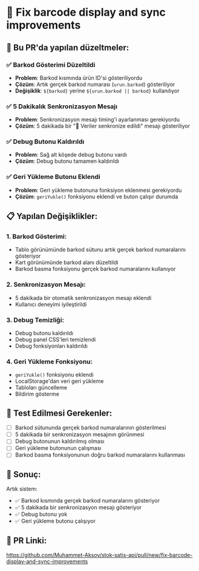 # 🔧 Fix barcode display and sync improvements

## 🎯 Bu PR'da yapılan düzeltmeler:

### ✅ **Barkod Gösterimi Düzeltildi**
- **Problem**: Barkod kısmında ürün ID'si gösteriliyordu
- **Çözüm**: Artık gerçek barkod numarası (`urun.barkod`) gösteriliyor
- **Değişiklik**: `${barkod}` yerine `${urun.barkod || barkod}` kullanılıyor

### ✅ **5 Dakikalık Senkronizasyon Mesajı**
- **Problem**: Senkronizasyon mesajı timing'i ayarlanması gerekiyordu
- **Çözüm**: 5 dakikada bir "🔄 Veriler senkronize edildi" mesajı gösteriliyor

### ✅ **Debug Butonu Kaldırıldı**
- **Problem**: Sağ alt köşede debug butonu vardı
- **Çözüm**: Debug butonu tamamen kaldırıldı

### ✅ **Geri Yükleme Butonu Eklendi**
- **Problem**: Geri yükleme butonuna fonksiyon eklenmesi gerekiyordu
- **Çözüm**: `geriYukle()` fonksiyonu eklendi ve buton çalışır durumda

## 📋 Yapılan Değişiklikler:

### 1. **Barkod Gösterimi**:
- Tablo görünümünde barkod sütunu artık gerçek barkod numaralarını gösteriyor
- Kart görünümünde barkod alanı düzeltildi
- Barkod basma fonksiyonu gerçek barkod numaralarını kullanıyor

### 2. **Senkronizasyon Mesajı**:
- 5 dakikada bir otomatik senkronizasyon mesajı eklendi
- Kullanıcı deneyimi iyileştirildi

### 3. **Debug Temizliği**:
- Debug butonu kaldırıldı
- Debug panel CSS'leri temizlendi
- Debug fonksiyonları kaldırıldı

### 4. **Geri Yükleme Fonksiyonu**:
- `geriYukle()` fonksiyonu eklendi
- LocalStorage'dan veri geri yükleme
- Tabloları güncelleme
- Bildirim gösterme

## 🧪 Test Edilmesi Gerekenler:
- [ ] Barkod sütununda gerçek barkod numaralarının gösterilmesi
- [ ] 5 dakikada bir senkronizasyon mesajının görünmesi
- [ ] Debug butonunun kaldırılmış olması
- [ ] Geri yükleme butonunun çalışması
- [ ] Barkod basma fonksiyonunun doğru barkod numaralarını kullanması

## 🎉 Sonuç:
Artık sistem:
- ✅ Barkod kısmında gerçek barkod numaralarını gösteriyor
- ✅ 5 dakikada bir senkronizasyon mesajı gösteriyor  
- ✅ Debug butonu yok
- ✅ Geri yükleme butonu çalışıyor

## 🔗 PR Linki:
https://github.com/Muhammet-Aksoy/stok-satis-api/pull/new/fix-barcode-display-and-sync-improvements
